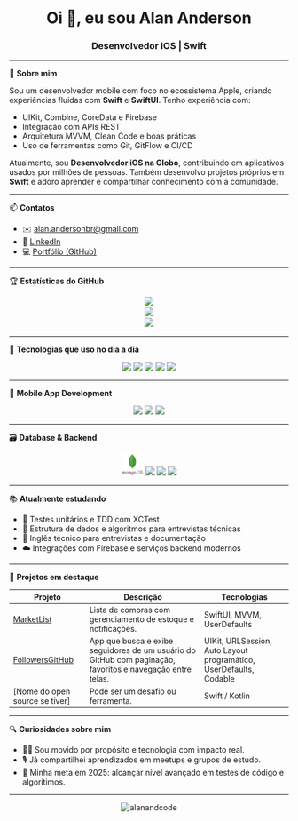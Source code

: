 <h1 align="center">Oi 👋, eu sou Alan Anderson</h1>
<h3 align="center">Desenvolvedor iOS | Swift </h3>

---

🎯 **Sobre mim**

Sou um desenvolvedor mobile com foco no ecossistema Apple, criando experiências fluidas com **Swift** e **SwiftUI**. Tenho experiência com:

- UIKit, Combine, CoreData e Firebase  
- Integração com APIs REST  
- Arquitetura MVVM, Clean Code e boas práticas  
- Uso de ferramentas como Git, GitFlow e CI/CD  

Atualmente, sou **Desenvolvedor iOS na Globo**, contribuindo em aplicativos usados por milhões de pessoas. Também desenvolvo projetos próprios em **Swift** e adoro aprender e compartilhar conhecimento com a comunidade.

---

📫 **Contatos**

- ✉️ [alan.andersonbr@gmail.com](mailto:alan.andersonbr@gmail.com)
- 💼 [LinkedIn](https://linkedin.com/in/alanderson01)
- 💻 [Portfólio (GitHub)](https://github.com/AlanAndCode)

---

🏆 **Estatísticas do GitHub**

<p align="center">
  <img src="https://github-profile-trophy.vercel.app/?username=AlanAndCode&theme=darkhub&no-frame=true&row=1&column=7" />
  <br>
  <img src="https://github-readme-stats.vercel.app/api?username=AlanAndCode&show_icons=true&locale=pt-br&theme=ocean_dark" />
  <br>
  <img src="https://github-readme-streak-stats.herokuapp.com?user=AlanAndCode&theme=neon-palenight&date_format=j%20M%5B%20Y%5D&background=151A28" />
</p>

---

🚀 **Tecnologias que uso no dia a dia**

<div align="center">
  <img src="https://cdn.jsdelivr.net/gh/devicons/devicon/icons/swift/swift-original.svg" width="60" />
  <img src="https://www.vectorlogo.zone/logos/firebase/firebase-icon.svg" width="60" />
  <img src="https://www.vectorlogo.zone/logos/kotlinlang/kotlinlang-icon.svg" width="60" />
  <img src="https://www.vectorlogo.zone/logos/sqlite/sqlite-icon.svg" width="60" />
  <img src="https://cdn.jsdelivr.net/gh/devicons/devicon/icons/docker/docker-original-wordmark.svg" width="60" />
</div>

---

📱 **Mobile App Development**

<div align="center">
  <img src="https://cdn.jsdelivr.net/gh/devicons/devicon/icons/swift/swift-original.svg" width="50" />
  <img src="https://www.vectorlogo.zone/logos/kotlinlang/kotlinlang-icon.svg" width="50" />
  <img src="https://cdn.jsdelivr.net/gh/devicons/devicon/icons/java/java-original.svg" width="50" />
</div>

---

🗃️ **Database & Backend**

<div align="center">
  <img src="https://raw.githubusercontent.com/devicons/devicon/master/icons/mongodb/mongodb-original-wordmark.svg" width="40" />
  <img src="https://www.vectorlogo.zone/logos/firebase/firebase-icon.svg" width="40" />
  <img src="https://www.svgrepo.com/show/303229/microsoft-sql-server-logo.svg" width="40" />
  <img src="https://www.vectorlogo.zone/logos/sqlite/sqlite-icon.svg" width="40" />
</div>

---

📚 **Atualmente estudando**

- 🧪 Testes unitários e TDD com XCTest  
- 🧠 Estrutura de dados e algoritmos para entrevistas técnicas    
- 💬 Inglês técnico para entrevistas e documentação  
- ☁️ Integrações com Firebase e serviços backend modernos  

---

🔧 **Projetos em destaque**

| Projeto | Descrição | Tecnologias |
|--------|-----------|-------------|
| [MarketList](https://github.com/AlanAndCode/MarketList) | Lista de compras com gerenciamento de estoque e notificações. | SwiftUI, MVVM, UserDefaults |
| [FollowersGitHub](https://github.com/AlanAndCode/FollowersGitHub) | App que busca e exibe seguidores de um usuário do GitHub com paginação, favoritos e navegação entre telas. | UIKit, URLSession, Auto Layout programático, UserDefaults, Codable | 
| [Nome do open source se tiver] | Pode ser um desafio ou ferramenta. | Swift / Kotlin |

---

🔍 **Curiosidades sobre mim**

- 👨‍💻 Sou movido por propósito e tecnologia com impacto real.  
- 🎙️ Já compartilhei aprendizados em meetups e grupos de estudo.  
- 🎯 Minha meta em 2025: alcançar nível avançado em testes de código e algoritimos.

---

<p align="center"> 
  <img src="https://komarev.com/ghpvc/?username=alanandcode&label=Profile%20views&color=0e75b6&style=flat" alt="alanandcode" />
</p>
